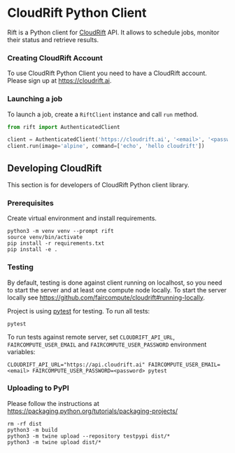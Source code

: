 # CloudRift Python Client

Rift is a Python client for [CloudRift](https://cloudrift.ai) API.
It allows to schedule jobs, monitor their status and retrieve results.

### Creating CloudRift Account

To use CloudRift Python Client you need to have a CloudRift account.
Please sign up at https://cloudrift.ai.

### Launching a job

To launch a job, create a `RiftClient` instance and call `run` method.

```python
from rift import AuthenticatedClient

client = AuthenticatedClient('https://cloudrift.ai', '<email>', '<password>')
client.run(image='alpine', command=['echo', 'hello cloudrift'])
```

## Developing CloudRift

This section is for developers of CloudRift Python client library.

### Prerequisites

Create virtual environment and install requirements.

```shell
python3 -m venv venv --prompt rift
source venv/bin/activate
pip install -r requirements.txt
pip install -e .
```

### Testing

By default, testing is done against client running on localhost,
so you need to start the server and at least one compute node locally.
To start the server locally see https://github.com/faircompute/cloudrift#running-locally.

Project is using [pytest](https://docs.pytest.org/en/latest/) for testing. To run all tests:

```shell
pytest
```

To run tests against remote server, set `CLOUDRIFT_API_URL`, `FAIRCOMPUTE_USER_EMAIL`
and `FAIRCOMPUTE_USER_PASSWORD` environment variables:

```shell
CLOUDRIFT_API_URL="https://api.cloudrift.ai" FAIRCOMPUTE_USER_EMAIL=<email> FAIRCOMPUTE_USER_PASSWORD=<password> pytest
```

### Uploading to PyPI

Please follow the instructions at https://packaging.python.org/tutorials/packaging-projects/

```shell
rm -rf dist
python3 -m build
python3 -m twine upload --repository testpypi dist/*
python3 -m twine upload dist/*
```
